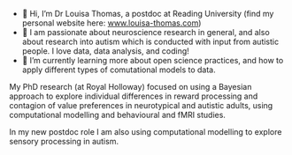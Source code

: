 - 👋 Hi, I’m Dr Louisa Thomas, a postdoc at Reading University (find my personal website here: www.louisa-thomas.com)
- 👀 I am passionate about neuroscience research in general, and also about research into autism which is conducted with input from autistic people. I love data, data analysis, and coding!
- 🌱 I’m currently learning more about open science practices, and how to apply different types of comutational models to data.

My PhD research (at Royal Holloway) focused on using a Bayesian approach to explore individual differences in reward processing and contagion of value preferences in neurotypical and autistic adults, using computational modelling and behavioural and fMRI studies.

In my new postdoc role I am also using computational modelling to explore sensory processing in autism.
